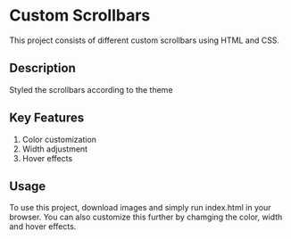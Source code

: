 # Custom Scrollbars
This project consists of different custom scrollbars using HTML and CSS.

## Description
Styled the scrollbars according to the theme

## Key Features
1. Color customization
2. Width adjustment
3. Hover effects

## Usage
To use this project, download images and simply run index.html in your browser. You can also customize this further by chamging the color, width and hover effects.